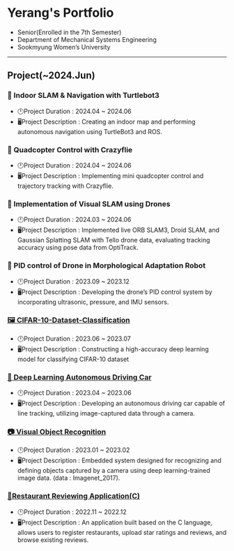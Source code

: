 # Yerang's Portfolio
- Senior(Enrolled in the 7th Semester)
- Department of Mechanical Systems Engineering
- Sookmyung Women’s University
---
## Project(~2024.Jun)
### 🐢 Indoor SLAM & Navigation with Turtlebot3
- 🕛Project Duration : 2024.04 ~ 2024.06
- 🖥️Project Description : Creating an indoor map and performing autonomous navigation using TurtleBot3 and ROS.
### 🚁 Quadcopter Control with Crazyflie
- 🕛Project Duration : 2024.04  ~ 2024.06
- 🖥️Project Description : Implementing mini quadcopter control and trajectory tracking with Crazyflie.
### 🎥 Implementation of Visual SLAM using Drones
- 🕛Project Duration : 2024.03 ~ 2024.06
- 🖥️Project Description : Implemented live ORB SLAM3, Droid SLAM, and Gaussian Splatting SLAM with Tello drone data, evaluating tracking accuracy using pose data from OptiTrack.
### 🤖 PID control of Drone in Morphological Adaptation Robot
- 🕛Project Duration : 2023.09 ~ 2023.12
- 🖥️Project Description : Developing the drone’s PID control system by incorporating ultrasonic, pressure, and IMU sensors.
### [🖼️ CIFAR-10-Dataset-Classification](https://github.com/langsung01/CIFAR-10-Dataset-Classification.git)
- 🕛Project Duration : 2023.06 ~ 2023.07
- 🖥️Project Description : Constructing a high-accuracy deep learning model for classifying CIFAR-10 dataset
### [🚗 Deep Learning Autonomous Driving Car](https://github.com/langsung01/Deep-Learning-Autonomous-Driving-Car.git)
- 🕛Project Duration : 2023.04 ~ 2023.06
- 🖥️Project Description : Developing an autonomous driving car capable of line tracking, utilizing image-captured data through a camera.
### [📷 Visual Object Recognition](https://github.com/langsung01/Visual-Object-Recognition-Program.git)
- 🕛Project Duration : 2023.01 ~ 2023.02
- 🖥️Project Description : Embedded system designed for recognizing and defining objects captured by a camera using deep learning-trained image data. (data : Imagenet_2017).
### [🍴Restaurant Reviewing Application(C)](https://github.com/langsung01/Restaurant-Reviewing-Program.git)
- 🕛Project Duration : 2022.11 ~ 2022.12
- 🖥️Project Description : An application built based on the C language, allows users to register restaurants, upload star ratings and reviews, and browse existing reviews.

